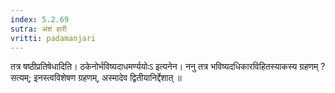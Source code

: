 ```yaml
---
index: 5.2.69
sutra: अंशं हारी
vritti: padamanjari
---
```


 तत्र षष्ठीप्रतिषेधादिति। ठकेनोर्भविष्यदाधमर्ण्ययोःऽ इत्यनेन। ननु तत्र भविष्यदधिकारविहितस्याकस्य ग्रहणम् ? सत्यम्; इनस्त्वविशेषण ग्रहणम्, अस्मादेव द्वितीयानिर्द्देशात् ॥